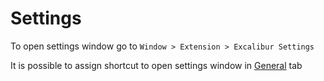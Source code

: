 # Settings

To open settings window go to `Window > Extension > Excalibur Settings`

It is possible to assign shortcut to open settings window in [General](general.md) tab

